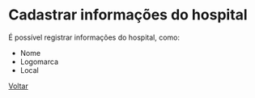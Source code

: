 # Cadastrar informações do hospital

É possível registrar informações do hospital, como:

* Nome
* Logomarca
* Local

[Voltar](../README.md)